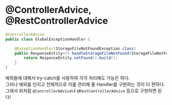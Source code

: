 # @ControllerAdvice, @RestControllerAdvice

```java
@ControllerAdvice
public class GlobalExceptionHandler {

    @ExceptionHandler(StorageFileNotFoundException.class)
    public ResponseEntity<?> handleStorageFileNotFound(StorageFileNotFoundException exc) {
        return ResponseEntity.notFound().build();
    }
}
```

예외들에 대해서 try-catch를 사용하여 각각 처리해도 가능은 하다. <br/>
그러나 예외를 던지고 전체적으로 이를 관리해 줄 Handler를 구현하는 것이 더 편하다. <br/>
그래서 위처럼 `@ControllerAdvice`나 `@RestControllerAdvice` 등으로 구현하면 된다!